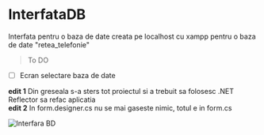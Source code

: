 # InterfataDB
Interfata pentru o baza de date creata pe localhost cu xampp pentru o baza de date "retea_telefonie"

> To DO
  - [ ] Ecran selectare baza de date  

**edit 1** Din greseala s-a sters tot proiectul si a trebuit sa folosesc .NET Reflector sa refac aplicatia  
**edit 2** In form.designer.cs nu se mai gaseste nimic, totul e in form.cs

![Interfara BD](https://github.com/radulescuadrian/InterfataDB/blob/master/Capture1.PNG?raw=true)
